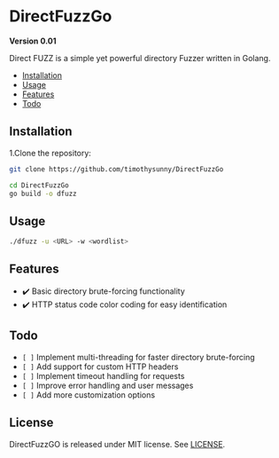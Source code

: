# DirectFuzzGo
**Version 0.01**

Direct FUZZ is a simple yet powerful directory Fuzzer written in Golang. 


- [Installation](https://github.com/timothysunny/DirectFuzzGo#installation)
- [Usage](https://github.com/timothysunny/DirectFuzzGo#usage)
- [Features](https://github.com/timothysunny/DirectFuzzGo#Features)
- [Todo](https://github.com/timothysunny/DirectFuzzGo#Todo)


## Installation

1.Clone the repository:
  ```sh
  git clone https://github.com/timothysunny/DirectFuzzGo
 ```

  ```sh
  cd DirectFuzzGo 
  go build -o dfuzz
  ```

 ## Usage
```bash
./dfuzz -u <URL> -w <wordlist>
```


## Features

- ✔️ Basic directory brute-forcing functionality
- ✔️ HTTP status code color coding for easy identification


## Todo

- `[ ]` Implement multi-threading for faster directory brute-forcing
- `[ ]` Add support for custom HTTP headers
- `[ ]` Implement timeout handling for requests
- `[ ]` Improve error handling and user messages
- `[ ]` Add more customization options

## License

DirectFuzzGO is released under MIT license. See [LICENSE](https://github.com/timothysunny/DirectFuzzGo/blob/main/LICENSE).




